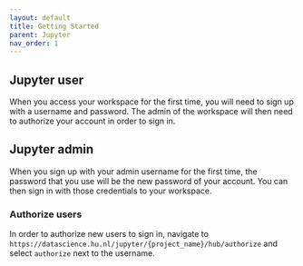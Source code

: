 ```yaml
---
layout: default
title: Getting Started 
parent: Jupyter
nav_order: 1
---
```


## Jupyter user

When you access your workspace for the first time, you will need to sign up
with a username and password. The admin of the workspace will then need to authorize
your account in order to sign in.

## Jupyter admin

When you sign up with your admin username for the first time, the password that you use will
be the new password of your account. You can then sign in with those credentials to your workspace.

### Authorize users

In order to authorize new users to sign in, navigate to `https://datascience.hu.nl/jupyter/{project_name}/hub/authorize`
and select `authorize` next to the username.
